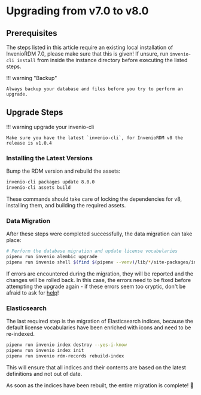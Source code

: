 # Upgrading from v7.0 to v8.0


## Prerequisites

The steps listed in this article require an existing local installation of InvenioRDM 7.0, please make sure that this is given!
If unsure, run `invenio-cli install` from inside the instance directory before executing the listed steps.

!!! warning "Backup"

    Always backup your database and files before you try to perform an upgrade.


## Upgrade Steps

!!! warning upgrade your invenio-cli

    Make sure you have the latest `invenio-cli`, for InvenioRDM v8 the release is v1.0.4


### Installing the Latest Versions

Bump the RDM version and rebuild the assets:

```bash
invenio-cli packages update 8.0.0
invenio-cli assets build
```

These commands should take care of locking the dependencies for v8, installing them, and building the required assets.


### Data Migration

After these steps were completed successfully, the data migration can take place:

```bash
# Perform the database migration and update license vocabularies
pipenv run invenio alembic upgrade
pipenv run invenio shell $(find $(pipenv --venv)/lib/*/site-packages/invenio_app_rdm -name migrate_7_0_to_8_0.py)
```

If errors are encountered during the migration, they will be reported and the changes will be rolled back.
In this case, the errors need to be fixed before attempting the upgrade again - if these errors seem too cryptic, don't be afraid to ask for [help](../../install/help.md)!


### Elasticsearch

The last required step is the migration of Elasticsearch indices, because the default license vocabularies have been enriched with icons and need to be re-indexed.

```bash
pipenv run invenio index destroy --yes-i-know
pipenv run invenio index init
pipenv run invenio rdm-records rebuild-index
```

This will ensure that all indices and their contents are based on the latest definitions and not out of date.

As soon as the indices have been rebuilt, the entire migration is complete! 🥳
